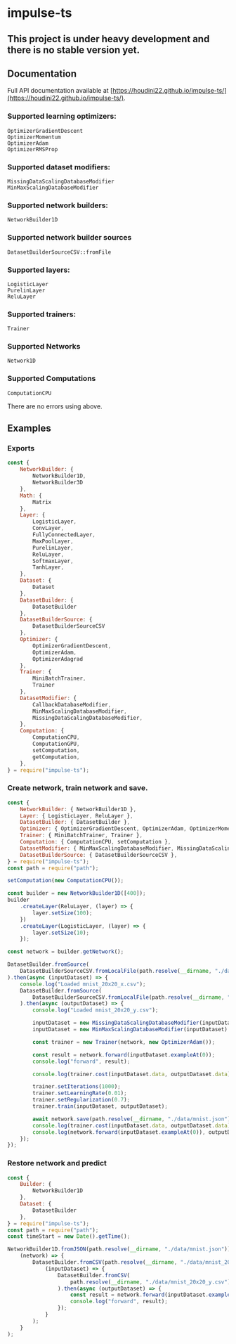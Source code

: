 # impulse-ts

## This project is under heavy development and there is no stable version yet.

## Documentation
Full API documentation available at [https://houdini22.github.io/impulse-ts/](https://houdini22.github.io/impulse-ts/).

### Supported learning optimizers:
```
OptimizerGradientDescent
OptimizerMomentum
OptimizerAdam
OptimizerRMSProp
```

### Supported dataset modifiers:
```
MissingDataScalingDatabaseModifier
MinMaxScalingDatabaseModifier
```

### Supported network builders:
```
NetworkBuilder1D
```

### Supported network builder sources
```
DatasetBuilderSourceCSV::fromFile
```

### Supported layers:
```
LogisticLayer
PurelinLayer
ReluLayer
```

### Supported trainers:
```
Trainer
```

### Supported Networks
```
Network1D
```

### Supported Computations
```
ComputationCPU
```

There are no errors using above.

## Examples

### Exports

```javascript
const {
    NetworkBuilder: {
        NetworkBuilder1D,
        NetworkBuilder3D
    },
    Math: {
        Matrix
    },
    Layer: {
        LogisticLayer,
        ConvLayer,
        FullyConnectedLayer,
        MaxPoolLayer,
        PurelinLayer,
        ReluLayer,
        SoftmaxLayer,
        TanhLayer,
    },
    Dataset: {
        Dataset
    },
    DatasetBuilder: {
        DatasetBuilder
    },
    DatasetBuilderSource: {
        DatasetBuilderSourceCSV
    },
    Optimizer: {
        OptimizerGradientDescent,
        OptimizerAdam,
        OptimizerAdagrad
    },
    Trainer: {
        MiniBatchTrainer,
        Trainer
    },
    DatasetModifier: {
        CallbackDatabaseModifier,
        MinMaxScalingDatabaseModifier,
        MissingDataScalingDatabaseModifier,
    },
    Computation: {
        ComputationCPU,
        ComputationGPU,
        setComputation,
        getComputation,
    },
} = require("impulse-ts");
```

### Create network, train network and save.

```javascript
const {
    NetworkBuilder: { NetworkBuilder1D },
    Layer: { LogisticLayer, ReluLayer },
    DatasetBuilder: { DatasetBuilder },
    Optimizer: { OptimizerGradientDescent, OptimizerAdam, OptimizerMomentum, OptimizerRMSProp },
    Trainer: { MiniBatchTrainer, Trainer },
    Computation: { ComputationCPU, setComputation },
    DatasetModifier: { MinMaxScalingDatabaseModifier, MissingDataScalingDatabaseModifier },
    DatasetBuilderSource: { DatasetBuilderSourceCSV },
} = require("impulse-ts");
const path = require("path");

setComputation(new ComputationCPU());

const builder = new NetworkBuilder1D([400]);
builder
    .createLayer(ReluLayer, (layer) => {
        layer.setSize(100);
    })
    .createLayer(LogisticLayer, (layer) => {
        layer.setSize(10);
    });

const network = builder.getNetwork();

DatasetBuilder.fromSource(
    DatasetBuilderSourceCSV.fromLocalFile(path.resolve(__dirname, "./data/mnist_20x20_x.csv"))
).then(async (inputDataset) => {
    console.log("Loaded mnist_20x20_x.csv");
    DatasetBuilder.fromSource(
        DatasetBuilderSourceCSV.fromLocalFile(path.resolve(__dirname, "./data/mnist_20x20_y.csv"))
    ).then(async (outputDataset) => {
        console.log("Loaded mnist_20x20_y.csv");

        inputDataset = new MissingDataScalingDatabaseModifier(inputDataset).apply();
        inputDataset = new MinMaxScalingDatabaseModifier(inputDataset).apply();

        const trainer = new Trainer(network, new OptimizerAdam());

        const result = network.forward(inputDataset.exampleAt(0));
        console.log("forward", result);

        console.log(trainer.cost(inputDataset.data, outputDataset.data));

        trainer.setIterations(1000);
        trainer.setLearningRate(0.01);
        trainer.setRegularization(0.7);
        trainer.train(inputDataset, outputDataset);

        await network.save(path.resolve(__dirname, "./data/mnist.json"));
        console.log(trainer.cost(inputDataset.data, outputDataset.data));
        console.log(network.forward(inputDataset.exampleAt(0)), outputDataset.exampleAt(0));
    });
});
```

### Restore network and predict

```javascript
const {
    Builder: {
        NetworkBuilder1D
    },
    Dataset: {
        DatasetBuilder
    },
} = require("impulse-ts");
const path = require("path");
const timeStart = new Date().getTime();

NetworkBuilder1D.fromJSON(path.resolve(__dirname, "./data/mnist.json")).then(
    (network) => {
        DatasetBuilder.fromCSV(path.resolve(__dirname, "./data/mnist_20x20_x.csv")).then(
            (inputDataset) => {
                DatasetBuilder.fromCSV(
                    path.resolve(__dirname, "./data/mnist_20x20_y.csv")
                ).then(async (outputDataset) => {
                    const result = network.forward(inputDataset.exampleAt(0));
                    console.log("forward", result);
                });
            }
        );
    }
);
```

